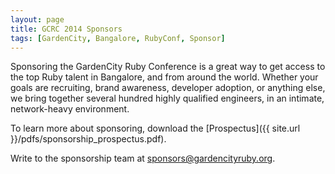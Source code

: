 ```yaml
---
layout: page
title: GCRC 2014 Sponsors
tags: [GardenCity, Bangalore, RubyConf, Sponsor]
---
```


Sponsoring the GardenCity Ruby Conference is a great way to get access to the top Ruby talent in Bangalore, and from around the world. Whether your goals are recruiting, brand awareness, developer adoption, or anything else, we bring together several hundred highly qualified engineers, in an intimate, network-heavy environment.

To learn more about sponsoring, download the [Prospectus]({{ site.url }}/pdfs/sponsorship_prospectus.pdf). 

Write to the sponsorship team at [sponsors@gardencityruby.org](mailto:sponsors@gardencityruby.org). 
